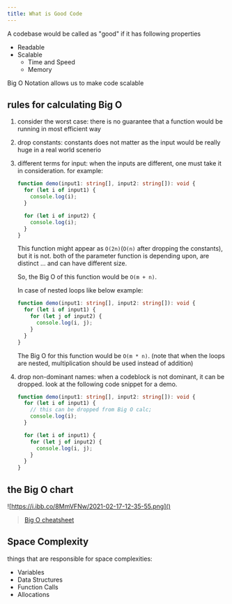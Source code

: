 ```yaml
---
title: What is Good Code
---
```


A codebase would be called as "good" if it has following properties

- Readable
- Scalable
  - Time and Speed
  - Memory

Big O Notation allows us to make code scalable

## rules for calculating Big O

1. consider the worst case: there is no guarantee that a function would be
   running in most efficient way
2. drop constants: constants does not matter as the input would be really huge
   in a real world scenerio
3. different terms for input: when the inputs are different, one must take it in
   consideration. for example:

   ```ts
   function demo(input1: string[], input2: string[]): void {
     for (let i of input1) {
       console.log(i);
     }

     for (let i of input2) {
       console.log(i);
     }
   }
   ```

   This function might appear as `O(2n)`(`O(n)` after dropping the constants),
   but it is not. both of the parameter function is depending upon, are
   distinct ... and can have different size.

   So, the Big O of this function would be `O(m + n)`.

   In case of nested loops like below example:

   ```ts
   function demo(input1: string[], input2: string[]): void {
     for (let i of input1) {
       for (let j of input2) {
         console.log(i, j);
       }
     }
   }
   ```

   The Big O for this function would be `O(m * n)`. (note that when the loops
   are nested, multiplication should be used instead of addition)

4. drop non-dominant names: when a codeblock is not dominant, it can be dropped.
   look at the following code snippet for a demo.

   ```ts
   function demo(input1: string[], input2: string[]): void {
     for (let i of input1) {
       // this can be dropped from Big O calc;
       console.log(i);
     }

     for (let i of input1) {
       for (let j of input2) {
         console.log(i, j);
       }
     }
   }
   ```

## the Big O chart

![https://i.ibb.co/8MmVFNw/2021-02-17-12-35-55.png]()


> [Big O cheatsheet](https://www.bigocheatsheet.com/)

## Space Complexity

things that are responsible for space complexities: 

- Variables 
- Data Structures
- Function Calls
- Allocations
